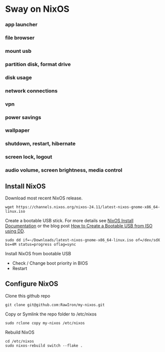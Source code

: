 # Sway on NixOS

### app launcher

### file browser

### mount usb

### partition disk, format drive

### disk usage

### network connections

### vpn

### power savings

### wallpaper

### shutdown, restart, hibernate

### screen lock, logout

### audio volume, screen brightness, media control


## Install NixOS

Download most recent NixOS release.
```
wget https://channels.nixos.org/nixos-24.11/latest-nixos-gnome-x86_64-linux.iso
```

Create a bootable USB stick.
For more details see [NixOS Install Documentation][nixos-usb] or the blog post [How to Create a Bootable USB from ISO using DD][usb-with-dd].
```
sudo dd if=~/Downloads/latest-nixos-gnome-x86_64-linux.iso of=/dev/sdX bs=4M status=progress oflag=sync
```

Install NixOS from bootable USB
* Check / Change boot priority in BIOS
* Restart


## Configure NixOS

Clone this github repo
```
git clone git@github.com:RawIron/my-nixos.git
```

Copy or Symlink the repo folder to /etc/nixos
```
sudo rclone copy my-nixos /etc/nixos
```

Rebuild NixOS
```
cd /etc/nixos
sudo nixos-rebuild switch --flake .
```

[nixos-usb]: https://nixos.org/manual/nixos/stable/#sec-booting-from-usb-linux
[usb-with-dd]: https://pendrivelinux.com/create-bootable-usb-from-iso-using-dd/
